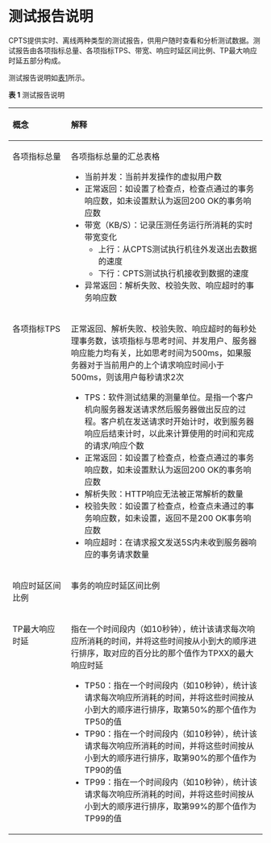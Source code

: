 # 测试报告说明<a name="cpts_01_0053"></a>

CPTS提供实时、离线两种类型的测试报告，供用户随时查看和分析测试数据。测试报告由各项指标总量、各项指标TPS、带宽、响应时延区间比例、TP最大响应时延五部分构成。

测试报告说明如[表1](#table7900194111711)所示。

**表 1**  测试报告说明

<a name="table7900194111711"></a>
<table><thead align="left"><tr id="row5901541171716"><th class="cellrowborder" valign="top" width="23%" id="mcps1.2.3.1.1"><p id="p09017415179"><a name="p09017415179"></a><a name="p09017415179"></a>概念</p>
</th>
<th class="cellrowborder" valign="top" width="77%" id="mcps1.2.3.1.2"><p id="p1090184141718"><a name="p1090184141718"></a><a name="p1090184141718"></a>解释</p>
</th>
</tr>
</thead>
<tbody><tr id="row3510335501"><td class="cellrowborder" valign="top" width="23%" headers="mcps1.2.3.1.1 "><p id="p1251183317507"><a name="p1251183317507"></a><a name="p1251183317507"></a><span class="keyword" id="keyword1849311865520"><a name="keyword1849311865520"></a><a name="keyword1849311865520"></a>各项指标总量</span></p>
</td>
<td class="cellrowborder" valign="top" width="77%" headers="mcps1.2.3.1.2 "><p id="p1266119315523"><a name="p1266119315523"></a><a name="p1266119315523"></a>各项指标总量的汇总表格</p>
<a name="ul1053754816503"></a><a name="ul1053754816503"></a><ul id="ul1053754816503"><li>当前并发：当前并发操作的虚拟用户数</li><li>正常返回：如设置了检查点，检查点通过的事务响应数，如未设置默认为返回200 OK的事务响应数</li><li>带宽（KB/S）：记录压测任务运行所消耗的实时带宽变化<a name="ul153723409522"></a><a name="ul153723409522"></a><ul id="ul153723409522"><li>上行：从CPTS测试执行机往外发送出去数据的速度</li><li>下行：CPTS测试执行机接收到数据的速度</li></ul>
</li><li>异常返回：解析失败、校验失败、响应超时的事务响应数</li></ul>
</td>
</tr>
<tr id="row1690120411172"><td class="cellrowborder" valign="top" width="23%" headers="mcps1.2.3.1.1 "><p id="p17901104116173"><a name="p17901104116173"></a><a name="p17901104116173"></a><span class="keyword" id="keyword774915204559"><a name="keyword774915204559"></a><a name="keyword774915204559"></a>各项指标TPS</span></p>
</td>
<td class="cellrowborder" valign="top" width="77%" headers="mcps1.2.3.1.2 "><p id="p1528165394916"><a name="p1528165394916"></a><a name="p1528165394916"></a>正常返回、解析失败、校验失败、响应超时的每秒处理事务数，该项指标与思考时间、并发用户、服务器响应能力均有关，比如思考时间为500ms，如果服务器对于当前用户的上个请求响应时间小于500ms，则该用户每秒请求2次</p>
<a name="ul3291719191"></a><a name="ul3291719191"></a><ul id="ul3291719191"><li><span class="keyword" id="keyword135475346560"><a name="keyword135475346560"></a><a name="keyword135475346560"></a>TPS</span>：软件测试结果的测量单位。是指一个客户机向服务器发送请求然后服务器做出反应的过程。客户机在发送请求时开始计时，收到服务器响应后结束计时，以此来计算使用的时间和完成的请求/响应个数</li><li>正常返回：如设置了检查点，检查点通过的事务响应数，如未设置默认为返回200 OK的事务响应数</li><li>解析失败：HTTP响应无法被正常解析的数量</li><li>校验失败：如设置了检查点，检查点未通过的事务响应数，如未设置，返回不是200 OK事务响应数</li><li>响应超时：在请求报文发送5S内未收到服务器响应的事务请求数量</li></ul>
</td>
</tr>
<tr id="row19903841121710"><td class="cellrowborder" valign="top" width="23%" headers="mcps1.2.3.1.1 "><p id="p189031141131710"><a name="p189031141131710"></a><a name="p189031141131710"></a><span class="keyword" id="keyword137087232554"><a name="keyword137087232554"></a><a name="keyword137087232554"></a>响应时延区间比例</span></p>
</td>
<td class="cellrowborder" valign="top" width="77%" headers="mcps1.2.3.1.2 "><p id="p28221413111813"><a name="p28221413111813"></a><a name="p28221413111813"></a>事务的响应时延区间比例</p>
</td>
</tr>
<tr id="row990364118177"><td class="cellrowborder" valign="top" width="23%" headers="mcps1.2.3.1.1 "><p id="p1790434151720"><a name="p1790434151720"></a><a name="p1790434151720"></a><span class="keyword" id="keyword169191026135513"><a name="keyword169191026135513"></a><a name="keyword169191026135513"></a>TP最大响应时延</span></p>
</td>
<td class="cellrowborder" valign="top" width="77%" headers="mcps1.2.3.1.2 "><p id="p19361411125612"><a name="p19361411125612"></a><a name="p19361411125612"></a>指在一个时间段内（如10秒钟），统计该请求每次响应所消耗的时间，并将这些时间按从小到大的顺序进行排序，取对应的百分比的那个值作为TPXX的最大响应时延</p>
<a name="ul9545155910207"></a><a name="ul9545155910207"></a><ul id="ul9545155910207"><li>TP50：指在一个时间段内（如10秒钟），统计该请求每次响应所消耗的时间，并将这些时间按从小到大的顺序进行排序，取第50%的那个值作为TP50的值</li><li>TP90：指在一个时间段内（如10秒钟），统计该请求每次响应所消耗的时间，并将这些时间按从小到大的顺序进行排序，取第90%的那个值作为TP90的值</li><li>TP99：指在一个时间段内（如10秒钟），统计该请求每次响应所消耗的时间，并将这些时间按从小到大的顺序进行排序，取第99%的那个值作为TP99的值</li></ul>
</td>
</tr>
</tbody>
</table>

